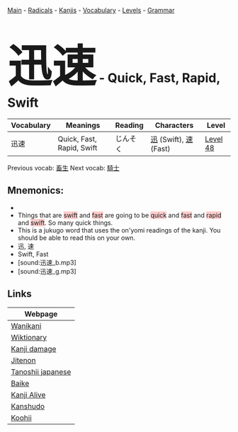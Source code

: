<style> bigfont {font-size: 100px}</style>
[Main](../README.md) -
[Radicals](../radicals.md) -
[Kanjis](../kanjis.md) -
[Vocabulary](../vocabulary.md) -
[Levels](../levels.md) -
[Grammar](../grammar.md)
# <bigfont> 迅速</bigfont> - Quick, Fast, Rapid, Swift 

| Vocabulary | Meanings | Reading | Characters | Level |
| --- | --- | --- | --- | --- |
| 迅速 | Quick, Fast, Rapid, Swift | じんそく |  [迅](../kanjis/迅.md) (Swift), [速](../kanjis/速.md) (Fast) | [Level 48](../levels/wk_level48.md) |

Previous vocab: [畜生](畜生.md) Next vocab: [騎士](騎士.md) 

## Mnemonics:

* 
* Things that are <span style="background-color:#ffcccb"> swift</span> and <span style="background-color:#ffcccb"> fast</span> are going to be <span style="background-color:#ffcccb"> quick</span> and <span style="background-color:#ffcccb"> fast</span> and <span style="background-color:#ffcccb"> rapid</span> and <span style="background-color:#ffcccb"> swift</span>. So many quick things.
* This is a jukugo word that uses the on'yomi readings of the kanji. You should be able to read this on your own.
* 迅, 速
* Swift, Fast
* [sound:迅速_b.mp3]
* [sound:迅速_g.mp3]


## Links 

| Webpage |
| --- |
| [Wanikani          ](https://www.wanikani.com/kanji/迅速) |
| [Wiktionary        ](https://en.wiktionary.org/wiki/迅速) |
| [Kanji damage      ](http://www.kanjidamage.com/kanji/search?utf8=✓&q=迅速) |
| [Jitenon           ](https://jitenon.com/kanji/迅速) |
| [Tanoshii japanese ](https://www.tanoshiijapanese.com/dictionary/kanji.cfm?k=迅速) |
| [Baike             ](https://baike.baidu.com/item/迅速) |
| [Kanji Alive       ](https://app.kanjialive.com/迅速) |
| [Kanshudo          ](https://www.kanshudo.com/searchmn?q=迅速) |
| [Koohii            ](https://kanji.koohii.com/study/kanji/迅速) |
